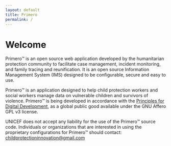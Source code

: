 ```yaml
---
layout: default
title: Primero
permalink: /
---
```


# Welcome

Primero™ is an open source web application developed by the humanitarian protection community to facilitate case management, incident monitoring, and family tracing and reunification. It is an open source Information Management System (IMS) designed to be configurable, secure and easy to use. 

Primero™ is an application designed to help child protection workers and social workers manage data on vulnerable children and survivors of violence. Primero™ is being developed in accordance with the <a href="http://www.digitalprinciples.org">Principles for Digital Development</a>, as a global public good available under the GNU Affero GPL v3 license. 

UNICEF does not accept any liability for the use of the Primero™ source code.
Individuals or organizations that are interested in using the proprietary configurations for Primero™ should contact: childprotectioninnovation@gmail.com   












